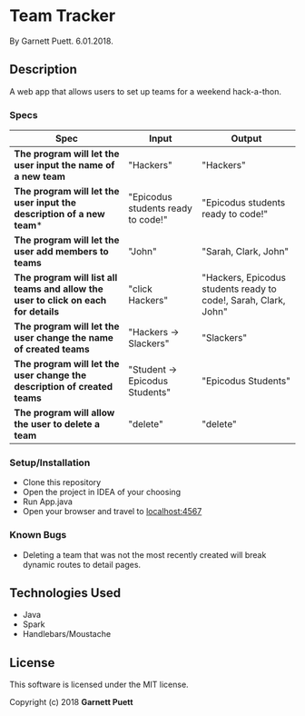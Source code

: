 # Team Tracker

By Garnett Puett. 6.01.2018.

## Description

A web app that allows users to set up teams for a weekend hack-a-thon.

### Specs
| Spec | Input | Output |
| --- | --- | --- |
|**The program will let the user input the name of a new team**| "Hackers" | "Hackers" |
|**The program will let the user input the description of a new team***| "Epicodus students ready to code!" | "Epicodus students ready to code!" |
|**The program will let the user add members to teams**| "John" | "Sarah, Clark, John" |
|**The program will list all teams and allow the user to click on each for details**| "click Hackers" | "Hackers, Epicodus students ready to code!, Sarah, Clark, John" |
|**The program will let the user change the name of created teams**| "Hackers -> Slackers" | "Slackers" |
|**The program will let the user change the description of created teams**| "Student -> Epicodus Students" | "Epicodus Students" |
|**The program will allow the user to delete a team**| "delete" | "delete" |


### Setup/Installation
* Clone this repository
* Open the project in IDEA of your choosing
* Run App.java
* Open your browser and travel to <a href="http://localhost:4567">localhost:4567</a>

### Known Bugs
* Deleting a team that was not the most recently created will break dynamic routes to detail pages.

## Technologies Used
* Java
* Spark
* Handlebars/Moustache

## License
This software is licensed under the MIT license.

Copyright (c) 2018 **Garnett Puett**